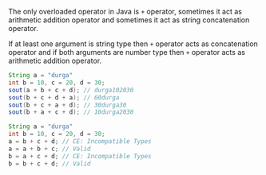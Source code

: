 The only overloaded operator in Java is `+` operator, sometimes it act as arithmetic addition operator and sometimes it act as string concatenation operator.

If at least one argument is string type then `+` operator acts as concatenation operator and if both arguments are number type then `+` operator acts as arithmetic addition operator.
```java
String a = "durga"
int b = 10, c = 20, d = 30;
sout(a + b + c + d); // durga102030
sout(b + c + d + a); // 60durga
sout(b + c + a + d); // 30durga30
sout(b + a + c + d); // 10durga2030
```

```java
String a = "durga"
int b = 10, c = 20, d = 30;
a = b + c + d; // CE: Incompatible Types
a = a + b + c; // Valid
b = a + c + d; // CE: Incompatible Types
b = b + c + d; // Valid
```